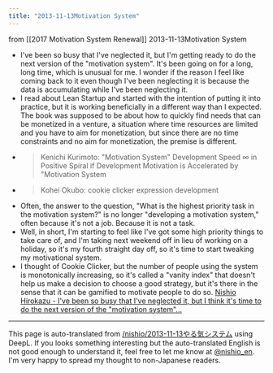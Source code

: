 ```yaml
---
title: "2013-11-13Motivation System"
---
```


from  [[2017 Motivation System Renewal]]
2013-11-13Motivation System
- I've been so busy that I've neglected it, but I'm getting ready to do the next version of the "motivation system". It's been going on for a long, long time, which is unusual for me. I wonder if the reason I feel like coming back to it even though I've been neglecting it is because the data is accumulating while I've been neglecting it.
- I read about Lean Startup and started with the intention of putting it into practice, but it is working beneficially in a different way than I expected. The book was supposed to be about how to quickly find needs that can be monetized in a venture, a situation where time resources are limited and you have to aim for monetization, but since there are no time constraints and no aim for monetization, the premise is different.
- > Kenichi Kurimoto: "Motivation System" Development Speed ∞ in Positive Spiral if Development Motivation is Accelerated by "Motivation System
- > Kohei Okubo: cookie clicker expression development
- Often, the answer to the question, "What is the highest priority task in the motivation system?" is no longer "developing a motivation system," often because it's not a job. Because it is not a task.
- Well, in short, I'm starting to feel like I've got some high priority things to take care of, and I'm taking next weekend off in lieu of working on a holiday, so it's my fourth straight day off, so it's time to start tweaking my motivational system.
- I thought of Cookie Clicker, but the number of people using the system is monotonically increasing, so it's called a "vanity index" that doesn't help us make a decision to choose a good strategy, but it's there in the sense that it can be gamified to motivate people to do so.
[Nishio Hirokazu - I've been so busy that I've neglected it, but I think it's time to do the next version of the "motivation system"...](https://www.facebook.com/nishiohirokazu/posts/10201996503010692)


---
This page is auto-translated from [/nishio/2013-11-13やる気システム](https://scrapbox.io/nishio/2013-11-13やる気システム) using DeepL. If you looks something interesting but the auto-translated English is not good enough to understand it, feel free to let me know at [@nishio_en](https://twitter.com/nishio_en). I'm very happy to spread my thought to non-Japanese readers.